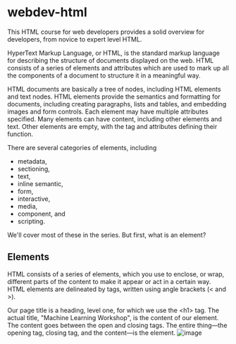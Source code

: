 # webdev-html
This HTML course for web developers provides a solid overview for developers, from novice to expert level HTML.

HyperText Markup Language, or HTML, is the standard markup language for describing the structure of documents displayed on the web. HTML consists of a series of elements and attributes which are used to mark up all the components of a document to structure it in a meaningful way.

HTML documents are basically a tree of nodes, including HTML elements and text nodes. HTML elements provide the semantics and formatting for documents, including creating paragraphs, lists and tables, and embedding images and form controls. Each element may have multiple attributes specified. Many elements can have content, including other elements and text. Other elements are empty, with the tag and attributes defining their function.

There are several categories of elements, including 
  - metadata, 
  - sectioning, 
  - text, 
  - inline semantic, 
  - form, 
  - interactive, 
  - media, 
  - component, and 
  - scripting. 

We'll cover most of these in the series. But first, what is an element?

## Elements
HTML consists of a series of elements, which you use to enclose, or wrap, different parts of the content to make it appear or act in a certain way. HTML elements are delineated by tags, written using angle brackets (&lt; and &gt;).

Our page title is a heading, level one, for which we use the &lt;h1&gt; tag. The actual title, "Machine Learning Workshop", is the content of our element. The content goes between the open and closing tags. The entire thing—the opening tag, closing tag, and the content—is the element.
![image](https://user-images.githubusercontent.com/41387907/236105813-d08bcd3d-c6ae-4517-bd48-f11ab85aef4e.png)


